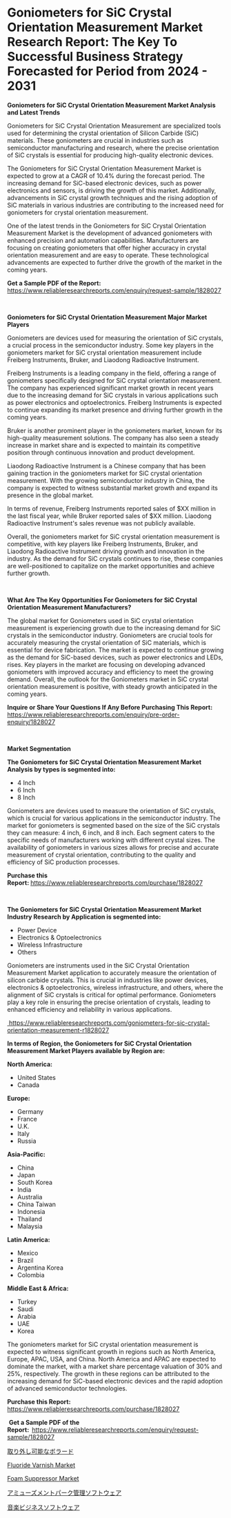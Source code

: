<p><h1>Goniometers for SiC Crystal Orientation Measurement Market Research Report: The Key To Successful Business Strategy Forecasted for Period from 2024 - 2031</h1></p><p><strong>Goniometers for SiC Crystal Orientation Measurement Market Analysis and Latest Trends</strong></p>
<p><p>Goniometers for SiC Crystal Orientation Measurement are specialized tools used for determining the crystal orientation of Silicon Carbide (SiC) materials. These goniometers are crucial in industries such as semiconductor manufacturing and research, where the precise orientation of SiC crystals is essential for producing high-quality electronic devices.</p><p>The Goniometers for SiC Crystal Orientation Measurement Market is expected to grow at a CAGR of 10.4% during the forecast period. The increasing demand for SiC-based electronic devices, such as power electronics and sensors, is driving the growth of this market. Additionally, advancements in SiC crystal growth techniques and the rising adoption of SiC materials in various industries are contributing to the increased need for goniometers for crystal orientation measurement.</p><p>One of the latest trends in the Goniometers for SiC Crystal Orientation Measurement Market is the development of advanced goniometers with enhanced precision and automation capabilities. Manufacturers are focusing on creating goniometers that offer higher accuracy in crystal orientation measurement and are easy to operate. These technological advancements are expected to further drive the growth of the market in the coming years.</p></p>
<p><strong>Get a Sample PDF of the Report:&nbsp;</strong> <a href="https://www.reliableresearchreports.com/enquiry/request-sample/1828027">https://www.reliableresearchreports.com/enquiry/request-sample/1828027</a></p>
<p>&nbsp;</p>
<p><strong>Goniometers for SiC Crystal Orientation Measurement Major Market Players</strong></p>
<p><p>Goniometers are devices used for measuring the orientation of SiC crystals, a crucial process in the semiconductor industry. Some key players in the goniometers market for SiC crystal orientation measurement include Freiberg Instruments, Bruker, and Liaodong Radioactive Instrument.</p><p>Freiberg Instruments is a leading company in the field, offering a range of goniometers specifically designed for SiC crystal orientation measurement. The company has experienced significant market growth in recent years due to the increasing demand for SiC crystals in various applications such as power electronics and optoelectronics. Freiberg Instruments is expected to continue expanding its market presence and driving further growth in the coming years.</p><p>Bruker is another prominent player in the goniometers market, known for its high-quality measurement solutions. The company has also seen a steady increase in market share and is expected to maintain its competitive position through continuous innovation and product development.</p><p>Liaodong Radioactive Instrument is a Chinese company that has been gaining traction in the goniometers market for SiC crystal orientation measurement. With the growing semiconductor industry in China, the company is expected to witness substantial market growth and expand its presence in the global market.</p><p>In terms of revenue, Freiberg Instruments reported sales of $XX million in the last fiscal year, while Bruker reported sales of $XX million. Liaodong Radioactive Instrument's sales revenue was not publicly available.</p><p>Overall, the goniometers market for SiC crystal orientation measurement is competitive, with key players like Freiberg Instruments, Bruker, and Liaodong Radioactive Instrument driving growth and innovation in the industry. As the demand for SiC crystals continues to rise, these companies are well-positioned to capitalize on the market opportunities and achieve further growth.</p></p>
<p>&nbsp;</p>
<p><strong>What Are The Key Opportunities For Goniometers for SiC Crystal Orientation Measurement Manufacturers?</strong></p>
<p><p>The global market for Goniometers used in SiC crystal orientation measurement is experiencing growth due to the increasing demand for SiC crystals in the semiconductor industry. Goniometers are crucial tools for accurately measuring the crystal orientation of SiC materials, which is essential for device fabrication. The market is expected to continue growing as the demand for SiC-based devices, such as power electronics and LEDs, rises. Key players in the market are focusing on developing advanced goniometers with improved accuracy and efficiency to meet the growing demand. Overall, the outlook for the Goniometers market in SiC crystal orientation measurement is positive, with steady growth anticipated in the coming years.</p></p>
<p><strong>Inquire or Share Your Questions If Any Before Purchasing This Report:</strong> <a href="https://www.reliableresearchreports.com/enquiry/pre-order-enquiry/1828027">https://www.reliableresearchreports.com/enquiry/pre-order-enquiry/1828027</a></p>
<p>&nbsp;</p>
<p><strong>Market Segmentation</strong></p>
<p><strong>The Goniometers for SiC Crystal Orientation Measurement Market Analysis by types is segmented into:</strong></p>
<p><ul><li>4 Inch</li><li>6 Inch</li><li>8 Inch</li></ul></p>
<p><p>Goniometers are devices used to measure the orientation of SiC crystals, which is crucial for various applications in the semiconductor industry. The market for goniometers is segmented based on the size of the SiC crystals they can measure: 4 inch, 6 inch, and 8 inch. Each segment caters to the specific needs of manufacturers working with different crystal sizes. The availability of goniometers in various sizes allows for precise and accurate measurement of crystal orientation, contributing to the quality and efficiency of SiC production processes.</p></p>
<p><strong>Purchase this Report:&nbsp;</strong><a href="https://www.reliableresearchreports.com/purchase/1828027">https://www.reliableresearchreports.com/purchase/1828027</a></p>
<p>&nbsp;</p>
<p><strong>The Goniometers for SiC Crystal Orientation Measurement Market Industry Research by Application is segmented into:</strong></p>
<p><ul><li>Power Device</li><li>Electronics & Optoelectronics</li><li>Wireless Infrastructure</li><li>Others</li></ul></p>
<p><p>Goniometers are instruments used in the SiC Crystal Orientation Measurement Market application to accurately measure the orientation of silicon carbide crystals. This is crucial in industries like power devices, electronics & optoelectronics, wireless infrastructure, and others, where the alignment of SiC crystals is critical for optimal performance. Goniometers play a key role in ensuring the precise orientation of crystals, leading to enhanced efficiency and reliability in various applications.</p></p>
<p><a href="https://www.reliableresearchreports.com/goniometers-for-sic-crystal-orientation-measurement-r1828027">&nbsp;https://www.reliableresearchreports.com/goniometers-for-sic-crystal-orientation-measurement-r1828027</a></p>
<p><strong>In terms of Region, the Goniometers for SiC Crystal Orientation Measurement Market Players available by Region are:</strong></p>
<p>
    <p> <strong> North America: </strong>
        <ul>
            <li>United States</li>
            <li>Canada</li>
        </ul>
        </p> 
    <p> <strong> Europe: </strong>
        <ul>
            <li>Germany</li>
            <li>France</li>
            <li>U.K.</li>
            <li>Italy</li>
            <li>Russia</li>
        </ul>
        </p> 
    <p> <strong> Asia-Pacific: </strong>
        <ul>
            <li>China</li>
            <li>Japan</li>
            <li>South Korea</li>
            <li>India</li>
            <li>Australia</li>
            <li>China Taiwan</li>
            <li>Indonesia</li>
            <li>Thailand</li>
            <li>Malaysia</li>
        </ul>
        </p> 
    <p> <strong> Latin America: </strong>
        <ul>
            <li>Mexico</li>
            <li>Brazil</li>
            <li>Argentina Korea</li>
            <li>Colombia</li>
        </ul>
        </p> 
    <p> <strong> Middle East & Africa: </strong>
        <ul>
            <li>Turkey</li>
            <li>Saudi</li>
            <li>Arabia</li>
            <li>UAE</li>
            <li>Korea</li>
        </ul>
    </p>
    </p>
<p><p>The goniometers market for SiC crystal orientation measurement is expected to witness significant growth in regions such as North America, Europe, APAC, USA, and China. North America and APAC are expected to dominate the market, with a market share percentage valuation of 30% and 25%, respectively. The growth in these regions can be attributed to the increasing demand for SiC-based electronic devices and the rapid adoption of advanced semiconductor technologies.</p></p>
<p><strong>Purchase this Report: </strong><a href="https://www.reliableresearchreports.com/purchase/1828027">https://www.reliableresearchreports.com/purchase/1828027</a></p>
<p>&nbsp;<strong>Get a Sample PDF of the Report:&nbsp;&nbsp;</strong><a href="https://www.reliableresearchreports.com/enquiry/request-sample/1828027">https://www.reliableresearchreports.com/enquiry/request-sample/1828027</a></p>
<p><strong></strong></p>
<p><p><a href="https://github.com/jkjreqjscoxx7/Market-Research-Report-List-1/blob/main/810420141980.md">取り外し可能なボラード</a></p><p><a href="https://medium.com/@snievearol72/fluoride-varnish-market-share-evolution-and-market-growth-trends-2024-2031-db5712f4ab61">Fluoride Varnish Market</a></p><p><a href="https://issuu.com/reportprime-2/docs/foam-suppressor-market-size-2030.pptx">Foam Suppressor Market</a></p><p><a href="https://medium.com/@ameliaordoneza/%E3%82%A2%E3%83%9F%E3%83%A5%E3%83%BC%E3%82%BA%E3%83%A1%E3%83%B3%E3%83%88%E3%83%91%E3%83%BC%E3%82%AF%E7%B5%8C%E5%96%B6%E3%82%BD%E3%83%95%E3%83%88%E3%82%A6%E3%82%A7%E3%82%A2%E5%B8%82%E5%A0%B4-2031%E5%B9%B4%E3%81%BE%E3%81%A7%E3%81%AE%E6%88%90%E5%8A%9F%E3%81%99%E3%82%8B%E3%83%93%E3%82%B8%E3%83%8D%E3%82%B9%E6%88%A6%E7%95%A5%E3%81%AE%E9%8D%B5-9737c1885255">アミューズメントパーク管理ソフトウェア</a></p><p><a href="https://medium.com/@russellrodriguez2727/%E9%9F%B3%E6%A5%BD%E3%83%93%E3%82%B8%E3%83%8D%E3%82%B9%E3%82%BD%E3%83%95%E3%83%88%E3%82%A6%E3%82%A7%E3%82%A2%E5%B8%82%E5%A0%B4-%E3%82%BF%E3%82%A4%E3%83%97-%E3%82%A2%E3%83%97%E3%83%AA%E3%82%B1%E3%83%BC%E3%82%B7%E3%83%A7%E3%83%B3-%E3%81%8A%E3%82%88%E3%81%B3%E5%9C%B0%E7%90%86%E3%81%AB%E3%82%88%E3%82%8B%E5%8C%85%E6%8B%AC%E7%9A%84%E3%81%AA%E8%A9%95%E4%BE%A1-eb31b4d36650">音楽ビジネスソフトウェア</a></p></p>